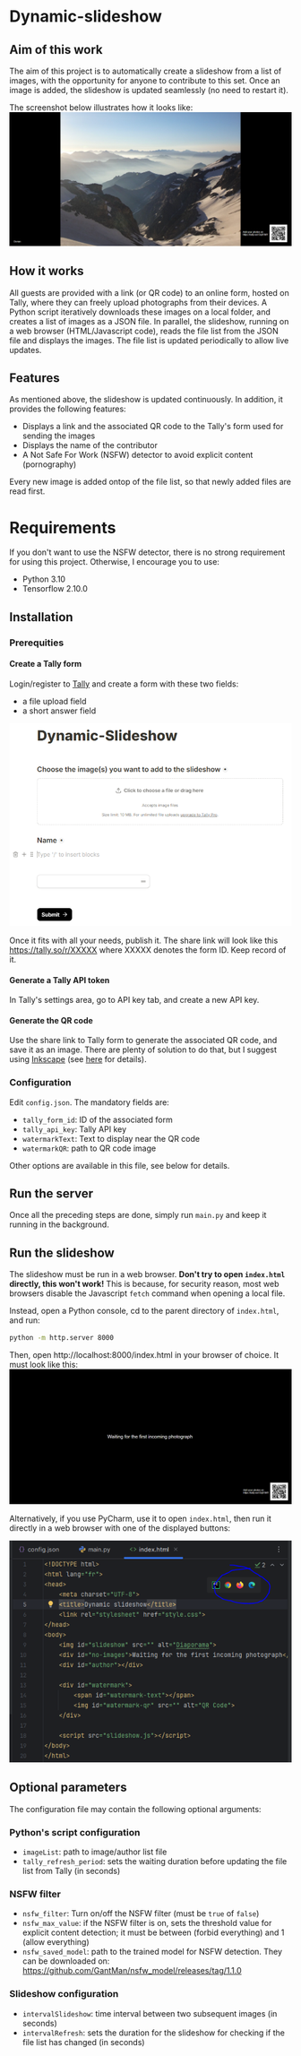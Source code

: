 # Dynamic-slideshow

## Aim of this work
The aim of this project is to automatically create a slideshow from a list of images, with the opportunity for anyone to contribute to this set. 
Once an image is added, the slideshow is updated seamlessly (no need to restart it).

The screenshot below illustrates how it looks like:
![image](Screenshot_slideshow.png)

## How it works
All guests are provided with a link (or QR code) to an online form, hosted on Tally, where they can freely upload photographs from their devices. 
A Python script iteratively downloads these images on a local folder, and creates a list of images as a JSON file.
In parallel, the slideshow, running on a web browser (HTML/Javascript code), reads the file list from the JSON file and 
displays the images. The file list is updated periodically to allow live updates.

## Features
As mentioned above, the slideshow is updated continuously. In addition, it provides the following features:
 - Displays a link and the associated QR code to the Tally's form used for sending the images
 - Displays the name of the contributor
 - A Not Safe For Work (NSFW) detector to avoid explicit content (pornography)

Every new image is added ontop of the file list, so that newly added files are read first.

# Requirements
If you don't want to use the NSFW detector, there is no strong requirement for using this project. 
Otherwise, I encourage you to use:
- Python 3.10
- Tensorflow 2.10.0


## Installation
### Prerequities
#### Create a Tally form
Login/register to [Tally](https://tally.so/) and create a form with these two fields:
 - a file upload field
 - a short answer field

![image](Screenshot_fields.png)

Once it fits with all your needs, publish it. The share link will look like this https://tally.so/r/XXXXX where XXXXX denotes 
the form ID. Keep record of it.

#### Generate a Tally API token
In Tally's settings area, go to API key tab, and create a new API key.

#### Generate the QR code
Use the share link to Tally form to generate the associated QR code, and save it as an image. There are plenty of 
solution to do that, but I suggest using [Inkscape](https://inkscape.org/fr/) 
(see [here](https://www.youtube.com/watch?v=Ak_tYjtAKWc) for details).

### Configuration
Edit ``config.json``. The mandatory fields are:

 - ``tally_form_id``: ID of the associated form
 - ``tally_api_key``: Tally API key
 - ``watermarkText``: Text to display near the QR code
 - ``watermarkQR``: path to QR code image

Other options are available in this file, see below for details.

## Run the server
Once all the preceding steps are done, simply run ``main.py`` and keep it running in the background.

## Run the slideshow
The slideshow must be run in a web browser. **Don't try to open ``index.html`` directly, this won't work!**
This is because, for security reason, most web browsers disable the Javascript ``fetch`` command when opening a local
file.

Instead, open a Python console, cd to the parent directory of ``index.html``, and run:

````bash
python -m http.server 8000
````

Then, open http://localhost:8000/index.html in your browser of choice. It must look like this:
![image](Screenshot_slideshow_blank.png)

Alternatively, if you use PyCharm, use it to open ``index.html``, then run it directly in a
web browser with one of the displayed buttons:

![image](Screenshot_PyCharm.png)

## Optional parameters
The configuration file may contain the following optional arguments:

### Python's script configuration
- ``imageList``: path to image/author list file
- ``tally_refresh_period``: sets the waiting duration before updating the file list from Tally (in seconds)

### NSFW filter
- ``nsfw_filter``: Turn on/off the NSFW filter (must be ``true`` of ``false``)
- ``nsfw_max_value``: if the NSFW filter is on, sets the threshold value for explicit content detection; it must be 
between (forbid everything) and 1 (allow everything)
- ``nsfw_saved_model``: path to the trained model for NSFW detection. They can be downloaded on:
https://github.com/GantMan/nsfw_model/releases/tag/1.1.0

### Slideshow configuration
- ``intervalSlideshow``: time interval between two subsequent images (in seconds)
- ``intervalRefresh``: sets the duration for the slideshow for checking if the file list has changed (in seconds)
